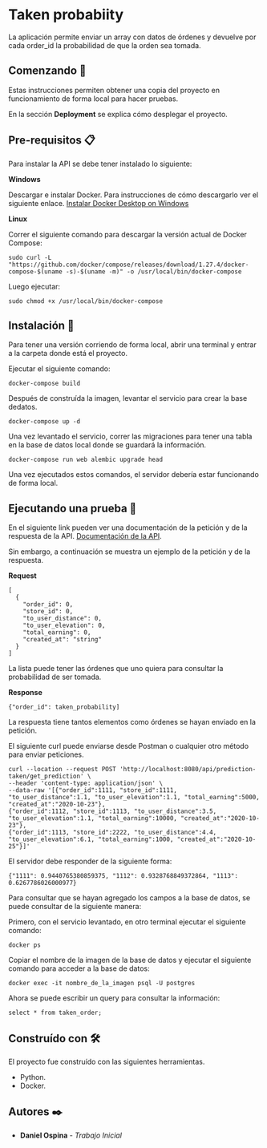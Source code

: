 # Taken probabiity

La aplicación permite enviar un array con datos de órdenes y devuelve por cada order_id la probabilidad de que la orden sea tomada.

## Comenzando 🚀

Estas instrucciones permiten obtener una copia del proyecto en funcionamiento de forma local para hacer pruebas.

En la sección **Deployment** se explica cómo desplegar el proyecto.


## Pre-requisitos 📋

Para instalar la API se debe tener instalado lo siguiente:

**Windows**

Descargar e instalar Docker. Para instrucciones de cómo descargarlo ver el siguiente enlace. [Instalar Docker Desktop on Windows](https://docs.docker.com/docker-for-windows/install/)

**Linux**

Correr el siguiente comando para descargar la versión actual de Docker Compose:

```
sudo curl -L "https://github.com/docker/compose/releases/download/1.27.4/docker-compose-$(uname -s)-$(uname -m)" -o /usr/local/bin/docker-compose
```

Luego ejecutar:

```
sudo chmod +x /usr/local/bin/docker-compose
```

## Instalación 🔧

Para tener una versión corriendo de forma local, abrir una terminal y entrar a la carpeta donde está el proyecto.

Ejecutar el siguiente comando:

```
docker-compose build
```

Después de construída la imagen, levantar el servicio para crear la base dedatos.

```
docker-compose up -d
```

Una vez levantado el servicio, correr las migraciones para tener una tabla en la base de datos local donde se guardará la información.

```
docker-compose run web alembic upgrade head
```

Una vez ejecutados estos comandos, el servidor debería estar funcionando de forma local.

## Ejecutando una prueba 🔩

En el siguiente link pueden ver una documentación de la petición y de la respuesta de la API. [Documentación de la API](https://app.swaggerhub.com/apis-docs/Prueba77/TakenProbability/1.0.0#/).

Sin embargo, a continuación se muestra un ejemplo de la petición y de la respuesta. 

**Request**
```
[
  {
    "order_id": 0,
    "store_id": 0,
    "to_user_distance": 0,
    "to_user_elevation": 0,
    "total_earning": 0,
    "created_at": "string"
  }
]
```

La lista puede tener las órdenes que uno quiera para consultar la probabilidad de ser tomada.

**Response**

```
{"order_id": taken_probability]
```

La respuesta tiene tantos elementos como órdenes se hayan enviado en la petición.

El siguiente curl puede enviarse desde Postman o cualquier otro método para enviar peticiones.

```
curl --location --request POST 'http://localhost:8080/api/prediction-taken/get_prediction' \
--header 'content-type: application/json' \
--data-raw '[{"order_id":1111, "store_id":1111, "to_user_distance":1.1, "to_user_elevation":1.1, "total_earning":5000, "created_at":"2020-10-23"},
{"order_id":1112, "store_id":1113, "to_user_distance":3.5, "to_user_elevation":1.1, "total_earning":10000, "created_at":"2020-10-23"},
{"order_id":1113, "store_id":2222, "to_user_distance":4.4, "to_user_elevation":6.1, "total_earning":1000, "created_at":"2020-10-25"}]'
```

El servidor debe responder de la siguiente forma:

```
{"1111": 0.9440765380859375, "1112": 0.9328768849372864, "1113": 0.6267786026000977}
```

Para consultar que se hayan agregado los campos a la base de datos, se puede consultar de la siguiente manera:

Primero, con el servicio levantado, en otro terminal ejecutar el siguiente comando:

```
docker ps
```

Copiar el nombre de la imagen de la base de datos y ejecutar el siguiente comando para acceder a la base de datos:

```
docker exec -it nombre_de_la_imagen psql -U postgres
```

Ahora se puede escribir un query para consultar la información:

```
select * from taken_order;
```

## Construído con 🛠️

El proyecto fue construído con las siguientes herramientas.

* Python.
* Docker.

## Autores ✒️

* **Daniel Ospina** - *Trabajo Inicial* 
